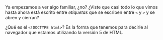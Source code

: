 Ya empezamos a ver algo familiar, ¿no? ¿Viste que casi todo lo que vimos hasta ahora está escrito entre _etiquetas_ que se escriben entre `<` y `>` y se abren y cierran?

¿Qué es el `<!DOCTYPE html>`?
Es la forma que tenemos para decirle al navegador que estamos utilizando la versión 5 de HTML.

